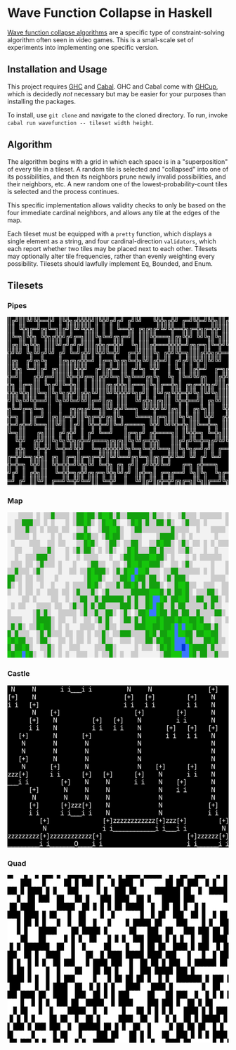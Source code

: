 # Wave Function Collapse in Haskell

[Wave function collapse algorithms](https://en.wikipedia.org/wiki/Model_synthesis) are a specific type of constraint-solving algorithm often seen in video games. This is a small-scale set of experiments into implementing one specific version.

## Installation and Usage

This project requires [GHC](https://www.haskell.org/ghc/) and [Cabal](https://www.haskell.org/cabal/). GHC and Cabal come with [GHCup](https://www.haskell.org/ghcup/), which is decidedly *not* necessary but may be easier for your purposes than installing the packages.

To install, use `git clone` and navigate to the cloned directory. To run, invoke `cabal run wavefunction -- tileset width height`.

## Algorithm

The algorithm begins with a grid in which each space is in a "superposition" of every tile in a tileset. A random tile is selected and "collapsed" into one of its possibilities, and then its neighbors prune newly invalid possibilities, and their neighbors, etc. A new random one of the lowest-probability-count tiles is selected and the process continues.

This specific implementation allows validity checks to only be based on the four immediate cardinal neighbors, and allows any tile at the edges of the map.

Each tileset must be equipped with a `pretty` function, which displays a single element as a string, and four cardinal-direction `validators`, which each report whether two tiles may be placed next to each other. Tilesets may optionally alter tile frequencies, rather than evenly weighting every possibility. Tilesets should lawfully implement Eq, Bounded, and Enum.

## Tilesets

### Pipes

![A screenshot of a dark mode terminal showing a sixty-character by twenty-character canvas of Unicode box-drawing shapes tracing twisting and turning pipes all around.](docs/pipes.png)


### Map

![A screenshot of a dark mode terminal showing a sixty-character by twenty-character canvas of brightly-colored rectangles resembling an old-school RPG map—oceans, plains, forests, and mountain ranges galore.](docs/map.png)

### Castle

![A screenshot of a dark mode terminal showing a sixty-character by twenty-character canvas of low-quality ASCII art resembling the walls and towers of what is ostensibly a castle.](docs/castle.png)

### Quad

![A screenshot of a dark mode terminal showing a sixty-character by twenty-character canvas of Unicode block elements drawing a grid of randomly-placed rectangles offset by half a character.](docs/quad.png)
